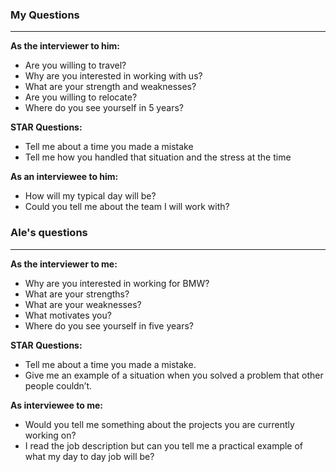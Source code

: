 ### My Questions
---
**As the interviewer to him:**

- Are you willing to travel?
- Why are you interested in working with us?
- What are your strength and weaknesses?
- Are you willing to relocate?
- Where do you see yourself in 5 years?

**STAR Questions:**

- Tell me about a time you made a mistake
- Tell me how you handled that situation and the stress at the time

**As an interviewee to him:**

- How will my typical day will be?
- Could you tell me about the team I will work with?
### Ale's questions
----
**As the interviewer to me:**

- Why are you interested in working for BMW?
- What are your strengths? 
- What are your weaknesses? 
- What motivates you? 
- Where do you see yourself in five years?
 
**STAR Questions:**

- Tell me about a time you made a mistake.
- Give me an example of a situation when you solved a problem that other people couldn’t.

**As interviewee to me:**

- Would you tell me something about the projects you are currently working on?  
- I read the job description but can you tell me a practical example of what my day to day job will be?